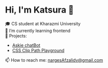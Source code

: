 # Hi, I'm Katsura 👋

🎓 CS student at Kharazmi University  
🌱 I’m currently learning frontend    
📂 Projects: 
- [Askie chatBot](https://github.com/kotarou-katsura/Askie)
- [CSS Clip Path Playground](https://github.com/yourusername/css-clip-path)

📫 How to reach me: nargesAfzalidv@gmail.com

